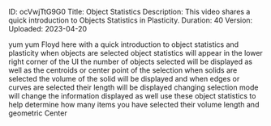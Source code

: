 ID: ocVwjTtG9G0
Title: Object Statistics
Description: This video shares a quick introduction to Objects Statistics in Plasticity.
Duration: 40
Version: 
Uploaded: 2023-04-20

yum yum Floyd here with a quick
introduction to object statistics and
plasticity when objects are selected
object statistics will appear in the
lower right corner of the UI the number
of objects selected will be displayed as
well as the centroids or center point of
the selection when solids are selected
the volume of the solid will be
displayed and when edges or curves are
selected their length will be displayed
changing selection mode will change the
information displayed as well use these
object statistics to help determine how
many items you have selected their
volume length and geometric Center